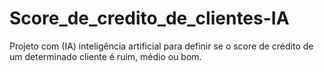 # Score_de_credito_de_clientes-IA
 Projeto com (IA) inteligência artificial para definir se o score de crédito de um determinado cliente é ruim, médio ou bom. 
